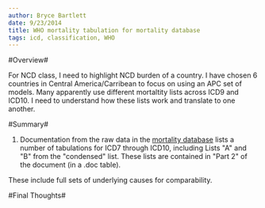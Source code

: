 ```yaml
---
author: Bryce Bartlett
date: 9/23/2014
title: WHO mortality tabulation for mortality database
tags: icd, classification, WHO
---
```


#Overview#

For NCD class, I need to highlight NCD burden of a country. I have chosen 6 countries in Central America/Carribean to focus on using an APC set of models. Many apparently use different mortaltity lists across ICD9 and ICD10. I need to understand how these lists work and translate to one another.

#Summary#

1) Documentation from the raw data in the [mortality database](http://www.who.int/healthinfo/statistics/mortality_rawdata/en/) lists a number of tabulations for ICD7 through ICD10, including Lists "A" and "B" from the "condensed" list. These lists are contained in "Part 2" of the document (in a .doc table).

These include full sets of underlying causes for comparability.

#Final Thoughts#